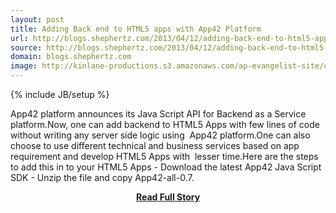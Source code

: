 ```yaml
---
layout: post
title: Adding Back end to HTML5 apps with App42 Platform
url: http://blogs.shephertz.com/2013/04/12/adding-back-end-to-html5-apps-with-app42-platform/
source: http://blogs.shephertz.com/2013/04/12/adding-back-end-to-html5-apps-with-app42-platform/
domain: blogs.shephertz.com
image: http://kinlane-productions.s3.amazonaws.com/ap-evangelist-site/curated/screenshots/7660_blogs_shephertz_com.png
---
```

{% include JB/setup %}<p>App42 platform announces its Java Script API for Backend as a Service platform.Now, one can add backend to HTML5 Apps with few lines of code without writing any server side logic using  App42 platform.One can also choose to use different technical and business services based on app requirement and develop HTML5 Apps with  lesser time.Here are the steps to add this in to your HTML5 Apps - Download the latest App42 Java Script SDK - Unzip the file and copy App42-all-0.7.</p>
<center><p><a href="http://blogs.shephertz.com/2013/04/12/adding-back-end-to-html5-apps-with-app42-platform/" style='padding:25px; font-sze:18px; font-weight: bold;'>Read Full Story</a></p></center>
